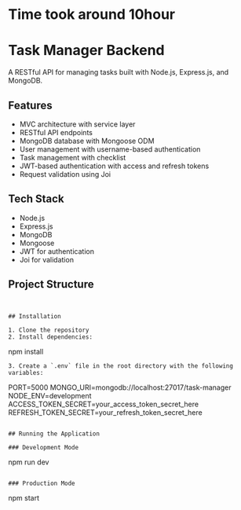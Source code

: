 # Time took around 10hour


# Task Manager Backend

A RESTful API for managing tasks built with Node.js, Express.js, and MongoDB.

## Features

- MVC architecture with service layer
- RESTful API endpoints
- MongoDB database with Mongoose ODM
- User management with username-based authentication
- Task management with checklist
- JWT-based authentication with access and refresh tokens
- Request validation using Joi

## Tech Stack

- Node.js
- Express.js
- MongoDB
- Mongoose
- JWT for authentication
- Joi for validation

## Project Structure

```


## Installation

1. Clone the repository
2. Install dependencies:
   ```
   npm install
   ```
3. Create a `.env` file in the root directory with the following variables:
   ```
   PORT=5000
   MONGO_URI=mongodb://localhost:27017/task-manager
   NODE_ENV=development
   ACCESS_TOKEN_SECRET=your_access_token_secret_here
   REFRESH_TOKEN_SECRET=your_refresh_token_secret_here
   ```

## Running the Application

### Development Mode
```
npm run dev
```

### Production Mode
```
npm start
```

